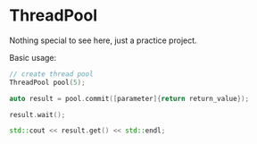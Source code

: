 ThreadPool
==========

Nothing special to see here, just a practice project.

Basic usage:
```c++
// create thread pool
ThreadPool pool(5);

auto result = pool.commit([parameter]{return return_value});

result.wait();

std::cout << result.get() << std::endl;

```
